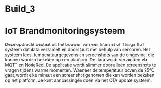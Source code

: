 # Build_3

# IoT Brandmonitoringsysteem

Deze opdracht bestaat uit het bouwen van een Internet of Things (IoT) systeem dat data verzamelt en doorstuurt met behulp van sensoren.
Het systeem leest temperatuurgegevens en screenshots van de omgeving, die kunnen worden bekeken op een platform. De data wordt verzonden via MQTT en NodeRed.
De applicatie wordt slimmer door alleen screenshots te vragen tijdens warme momenten. Wanneer de temperatuur boven de 25°C gaat, wordt elke minuut een screenshot genomen die kan worden bekeken op het platform.
Je kunt aanpassingen doen via het OTA update systeem.
